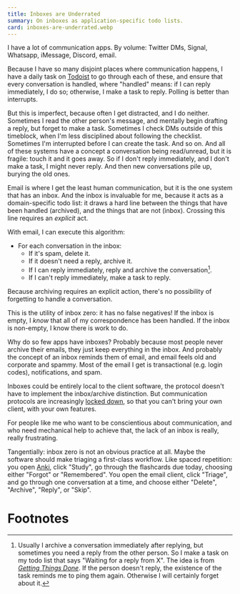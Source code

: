 ```yaml
---
title: Inboxes are Underrated
summary: On inboxes as application-specific todo lists.
card: inboxes-are-underrated.webp
---
```


I have a lot of communication apps. By volume: Twitter DMs, Signal, Whatsapp, iMessage, Discord, email.

Because I have so many disjoint places where communication happens, I have a daily task on [Todoist] to go through each of these, and ensure that every conversation is handled, where "handled" means: if I can reply immediately, I do so; otherwise, I make a task to reply. Polling is better than interrupts.

But this is imperfect, because often I get distracted, and I do neither. Sometimes I read the other person's message, and mentally begin drafting a reply, but forget to make a task. Sometimes I check DMs outside of this timeblock, when I'm less disciplined about following the checklist. Sometimes I'm interrupted before I can create the task. And so on. And all of these systems have a concept a conversation being read/unread, but it is fragile: touch it and it goes away. So if I don't reply immediately, and I don't make a task, I might never reply. And then new conversations pile up, burying the old ones.

Email is where I get the least human communication, but it is the one system that has an inbox. And the inbox is invaluable for me, because it acts as a domain-specific todo list: it draws a hard line between the things that have been handled (archived), and the things that are not (inbox). Crossing this line requires an _explicit_ act.

With email, I can execute this algorithm:

- For each conversation in the inbox:
  - If it's spam, delete it.
  - If it doesn't need a reply, archive it.
  - If I can reply immediately, reply and archive the conversation[^gtd].
  - If I can't reply immediately, make a task to reply.

Because archiving requires an explicit action, there's no possibility of forgetting to handle a conversation.

This is the utility of inbox zero: it has no false negatives! If the inbox is empty, I _know_ that all of my correspondence has been handled. If the inbox is non-empty, I know there is work to do.

Why do so few apps have inboxes? Probably because most people never archive their emails, they just keep everything in the inbox. And probably the concept of an inbox reminds them of email, and email feels old and corporate and spammy. Most of the email I get is transactional (e.g. login codes), notifications, and spam.

Inboxes could be entirely local to the client software, the protocol doesn't have to implement the inbox/archive distinction. But communication protocols are increasingly [locked down][cf], so that you can't bring your own client, with your own features.

For people like me who want to be conscientious about communication, and who need mechanical help to achieve that, the lack of an inbox is really, really frustrating.

Tangentially: inbox zero is not an obvious practice at all. Maybe the software should make triaging a first-class workflow. Like spaced repetition: you open [Anki], click "Study", go through the flashcards due today, choosing either "Forgot" or "Remembered". You open the email client, click "Triage", and go through one conversation at a time, and choose either "Delete", "Archive", "Reply", or "Skip".

# Footnotes

[^gtd]: Usually I archive a conversation immediately after replying, but sometimes you need a reply from the other person. So I make a task on my todo list that says "Waiting for a reply from X". The idea is from [_Getting Things Done_][gtd]. If the person doesn't reply, the existence of the task reminds me to ping them again. Otherwise I will certainly forget about it.

[Anki]: https://apps.ankiweb.net/
[Todoist]: https://www.todoist.com/
[cf]: /article/client-freedom
[gtd]: https://en.wikipedia.org/wiki/Getting_Things_Done
